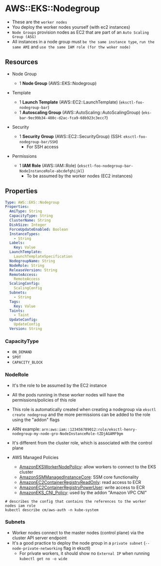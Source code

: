 # AWS::EKS::Nodegroup

- These are the `worker nodes`
- You deploy the worker nodes yourself (with ec2 instances)
- `Node Groups` provision nodes as EC2 that are part of an `Auto Scaling Group (ASG)`
- All instances in a node group must `be the same instance type`, `run the same AMI` and `use the same IAM role (for thw woker node)`

## Resources

- Node Group
  - 1 **Node Group** (AWS::EKS::Nodegroup)

- Template
  - 1 **Launch Template** (AWS::EC2::LaunchTemplate) (`eksctl-foo-nodegroup-bar`)
  - 1 **Autoscaling Group** (AWS::AutoScaling::AutoScalingGroup) (`eks-bar-9ec99b34-480c-d2ac-fca9-68b923c3ecc7`)

- Security
  - 1 **Security Group** (AWS::EC2::SecurityGroup) (SSH: `eksctl-foo-nodegroup-bar/SSH`)
    - For SSH access

- Permissions
  - 1 **IAM Role** (AWS::IAM::Role) (`eksctl-foo-nodegroup-bar-NodeInstanceRole-abcdefghijkl`)
    - To be assumed by the worker nodes (EC2 instances)

## Properties

```yaml
Type: AWS::EKS::Nodegroup
Properties:
  AmiType: String
  CapacityType: String
  ClusterName: String
  DiskSize: Integer
  ForceUpdateEnabled: Boolean
  InstanceTypes:
    - String
  Labels:
    Key: Value
  LaunchTemplate:
    LaunchTemplateSpecification
  NodegroupName: String
  NodeRole: String
  ReleaseVersion: String
  RemoteAccess:
    RemoteAccess
  ScalingConfig:
    ScalingConfig
  Subnets:
    - String
  Tags:
    Key: Value
  Taints:
    - Taint
  UpdateConfig:
    UpdateConfig
  Version: String
```

### CapacityType

- `ON_DEMAND`
- `SPOT`
- `CAPACITY_BLOCK`

### NodeRole

- It's the role to be assumed by the EC2 instance
- All the pods running in these worker nodes will have the permissions/policies of this role
- This role is automatically created when creating a nodegroup via `eksctl create nodegroup` and the more permissions can be added to the role using the "addon" flags
- ARN example: `arn:aws:iam::123456789012:role/eksctl-henry-nodegroup-my-node-gro-NodeInstanceRole-tZDjAGAMF9gm`
- It's different from the cluster role, which is associated with the control plane

- AWS Managed Policies
  - [AmazonEKSWorkerNodePolicy](https://docs.aws.amazon.com/aws-managed-policy/latest/reference/AmazonEKSWorkerNodePolicy.html): allow workers to connect to the EKS cluster
  - [AmazonSSMManagedInstanceCore](https://docs.aws.amazon.com/aws-managed-policy/latest/reference/AmazonSSMManagedInstanceCore.html): SSM core functionality
  - [AmazonEC2ContainerRegistryReadOnly](https://docs.aws.amazon.com/aws-managed-policy/latest/reference/AmazonEC2ContainerRegistryReadOnly.html): read access to ECR
  - [AmazonEC2ContainerRegistryPowerUser](https://docs.aws.amazon.com/aws-managed-policy/latest/reference/AmazonEC2ContainerRegistryPowerUser.html): write access to ECR
  - [AmazonEKS_CNI_Policy](https://docs.aws.amazon.com/aws-managed-policy/latest/reference/AmazonEKS_CNI_Policy.html): used by the addon "Amazon VPC CNI"

```shell
# describes the config that contains the references to the worker nodes iam role
kubectl describe cm/aws-auth -n kube-system
```

### Subnets

- Worker nodes connect to the master nodes (control plane) via the cluster API server endpoint
- It's a good practice to deploy the node group in a `private subnet` (`--node-private-networking` flag in eksctl)
  - For private workers, it should show no `External IP` when running `kubectl get no -o wide`
